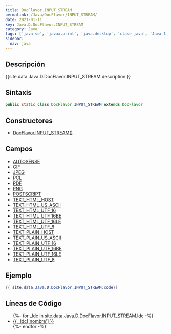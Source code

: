 ```yaml
---
title: DocFlavor.INPUT_STREAM
permalink: /Java/DocFlavor/INPUT_STREAM/
date: 2021-01-11
key: Java.D.DocFlavor.INPUT_STREAM
category: Java
tags: ['java se', 'javax.print', 'java.desktop', 'clase java', 'Java 1.0']
sidebar: 
  nav: java
---
```


## Descripción
{{site.data.Java.D.DocFlavor.INPUT_STREAM.description }}

## Sintaxis
~~~java
public static class DocFlavor.INPUT_STREAM extends DocFlavor
~~~

## Constructores
* [DocFlavor.INPUT_STREAM()](/Java/DocFlavor/INPUT_STREAM/DocFlavor/INPUT_STREAM/)

## Campos
* [AUTOSENSE](/Java/DocFlavor/INPUT_STREAM/AUTOSENSE/)
* [GIF](/Java/DocFlavor/INPUT_STREAM/GIF/)
* [JPEG](/Java/DocFlavor/INPUT_STREAM/JPEG/)
* [PCL](/Java/DocFlavor/INPUT_STREAM/PCL/)
* [PDF](/Java/DocFlavor/INPUT_STREAM/PDF/)
* [PNG](/Java/DocFlavor/INPUT_STREAM/PNG/)
* [POSTSCRIPT](/Java/DocFlavor/INPUT_STREAM/POSTSCRIPT/)
* [TEXT_HTML_HOST](/Java/DocFlavor/INPUT_STREAM/TEXT_HTML_HOST/)
* [TEXT_HTML_US_ASCII](/Java/DocFlavor/INPUT_STREAM/TEXT_HTML_US_ASCII/)
* [TEXT_HTML_UTF_16](/Java/DocFlavor/INPUT_STREAM/TEXT_HTML_UTF_16/)
* [TEXT_HTML_UTF_16BE](/Java/DocFlavor/INPUT_STREAM/TEXT_HTML_UTF_16BE/)
* [TEXT_HTML_UTF_16LE](/Java/DocFlavor/INPUT_STREAM/TEXT_HTML_UTF_16LE/)
* [TEXT_HTML_UTF_8](/Java/DocFlavor/INPUT_STREAM/TEXT_HTML_UTF_8/)
* [TEXT_PLAIN_HOST](/Java/DocFlavor/INPUT_STREAM/TEXT_PLAIN_HOST/)
* [TEXT_PLAIN_US_ASCII](/Java/DocFlavor/INPUT_STREAM/TEXT_PLAIN_US_ASCII/)
* [TEXT_PLAIN_UTF_16](/Java/DocFlavor/INPUT_STREAM/TEXT_PLAIN_UTF_16/)
* [TEXT_PLAIN_UTF_16BE](/Java/DocFlavor/INPUT_STREAM/TEXT_PLAIN_UTF_16BE/)
* [TEXT_PLAIN_UTF_16LE](/Java/DocFlavor/INPUT_STREAM/TEXT_PLAIN_UTF_16LE/)
* [TEXT_PLAIN_UTF_8](/Java/DocFlavor/INPUT_STREAM/TEXT_PLAIN_UTF_8/)

## Ejemplo
~~~java
{{ site.data.Java.D.DocFlavor.INPUT_STREAM.code}}
~~~

## Líneas de Código
<ul>
{%- for _ldc in site.data.Java.D.DocFlavor.INPUT_STREAM.ldc -%}
   <li>
       <a href="{{_ldc['url'] }}">{{ _ldc['nombre'] }}</a>
   </li>
{%- endfor -%}
</ul>
